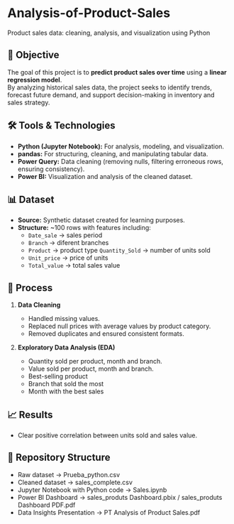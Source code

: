 # Analysis-of-Product-Sales
Product sales data: cleaning, analysis, and visualization using Python

## 📖 Objective
The goal of this project is to **predict product sales over time** using a **linear regression model**.  
By analyzing historical sales data, the project seeks to identify trends, forecast future demand, and support decision-making in inventory and sales strategy.

## 🛠️ Tools & Technologies
- **Python (Jupyter Notebook):** For analysis, modeling, and visualization.
- **pandas:** For structuring, cleaning, and manipulating tabular data.
- **Power Query:** Data cleaning (removing nulls, filtering erroneous rows, ensuring consistency).
- **Power BI:** Visualization and analysis of the cleaned dataset.

## 📊 Dataset
- **Source:** Synthetic dataset created for learning purposes.  
- **Structure:** ~100 rows with features including:
  - `Date_sale` → sales period
  - `Branch` → diferent branches
  - `Product` → product type
    `Quantity_Sold` → number of units sold  
  - `Unit_price` → price of units  
  - `Total_value` → total sales value  

## 🔎 Process
1. **Data Cleaning**  
   - Handled missing values.  
   - Replaced null prices with average values by product category.  
   - Removed duplicates and ensured consistent formats.  

2. **Exploratory Data Analysis (EDA)**  
   - Quantity sold per product, month  and branch.
   - Value sold per product, month and branch.
   - Best-selling product
   - Branch that sold the most
   - Month with the best sales

## 📈 Results
- Clear positive correlation between units sold and sales value.  

## 📂 Repository Structure
-	Raw dataset -> Prueba_python.csv
-	Cleaned dataset -> sales_complete.csv
-	Jupyter Notebook with Python code -> Sales.ipynb
-	Power BI Dashboard -> sales_produts Dashboard.pbix / sales_produts Dashboard PDF.pdf
-	Data Insights Presentation -> PT Analysis of Product Sales.pdf
